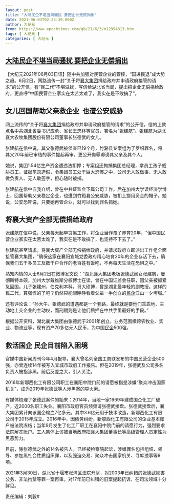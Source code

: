 ```yaml
---
layout: post
title: "大陆民企不堪当局骚扰 要把企业无偿捐出"
date: 2021-06-03T02:23:39.000Z
author: 大纪元
from: https://www.epochtimes.com/gb/21/6/3/n12994813.htm
tags: [ 大纪元 ]
categories: [ 大纪元 ]
---
```

<!--1622687019000-->
[大陆民企不堪当局骚扰 要把企业无偿捐出](https://www.epochtimes.com/gb/21/6/3/n12994813.htm)
------

<div>
<p>【大纪元2021年06月03日讯】随中共加强对民营企业的管控，“国进民退”成大势之趋。6月2日，网路流传一封“关于将<a href="https://www.epochtimes.com/gb/tag/%E8%A5%84%E5%A4%A7%E9%9B%86%E5%9B%A2.html">襄大集团</a>捐给政府并申请政府接管的请求”的公开信，有“民二代”不堪滋扰，写信给湖北省当局，提出把企业无偿捐给政府，更直呼“中国民营企业家实在太苦太难了，我实在是不敢搞了”。</p><h2>女儿回国帮助父亲救企业  也遭公安威胁</h2><p>网上流传的“关于将<a href="https://www.epochtimes.com/gb/tag/%E8%A5%84%E5%A4%A7%E9%9B%86%E5%9B%A2.html">襄大集团</a>捐给政府并申请政府接管的请求”的公开信，信的上款点名中共湖北省委书记应勇、省长王忠林等官员，署名为“张建航”。张建航为湖北襄大农牧集团股份有限公司董事长张德武的女儿。</p><p>张建航在信中说，其父张德武被侦查已19个月，竹谿县专案组为了罗织罪名，将其父20年前已审结的事件提起再审。更公开侮辱诽谤其父亲及其个人。</p><p>她说，集团1.54亿生产资金遭违法扣押；专案组还拘捕集团总经理，拿员工孩子威胁员工，证据笔录造假，令集团员工处于巨大恐怖之中，公司无人敢做事、无人敢做负责人、无人敢签字，担心随时被捕。</p><p>张建航在信中自我介绍，曾在中共证监会下属公司工作，后在加州大学读经济学博士，回国帮助父亲稳定企业，也遭到竹谿县公安威胁，被扣上挪用资金的帽子。她说，公安恐吓说，只要她再管企业，就可以找到罪名抓她。</p><h2>将襄大资产全部无偿捐给政府</h2><p>张建航在信中说，父亲每天起早贪黑工作，将企业当作孩子养育20年，“但中国民营企业家实在太苦太难了，我实在是不敢搞了，也坚持不下去了。”</p><p>张建航甚至请求，将襄大资产全部无偿捐给政府，并请求政府立即派出工作组全面接管襄大集团，“确保这家在襄阳宜城党委政府精心培育20年的企业存活下去，确保我们五千多员工及数千户合作的老百姓有饭吃，不再每天生活在恐惧之中。”</p><p>熟知内情的人士6月2日在微博发文说：“湖北襄大集团老板张德武闺女张建航，曼彻斯特本硕，加州大学戴维斯分校博士在读，曾在中国证监会任职，因父亲被抓紧急回国。儿子张建州，伯克利本科，哥大硕博，曾是湖北最年轻的副教授。这样的民二代，算强悍的了吧？仍然只能眼睁睁看着父辈一手创立的<a href="https://www.epochtimes.com/gb/tag/%E6%B0%91%E4%BC%81.html">民企</a>江山一夕垮塌。”</p><p>还有评论说：“孙大午、张德武的遭遇都是一个套路，最终就是要他们乖乖地、主动地上交企业的主动权，而刑期则是让他们质押在中共手里最好的手段。”</p><p>根据公开资料，湖北襄大集团由张德武于2001年创立，业务范围横跨农牧业、实业、物流业等，现有资产70多亿元人民币，为中国<a href="https://www.epochtimes.com/gb/tag/%E6%B0%91%E4%BC%81.html">民企</a>500强。</p><h2>救活国企 民企目前陷入困境</h2><p>官媒中国新闻周刊今年4月报导，襄大曾名列全国工商联发布的中国民营企业500强，亦曾连续14年被写入宜城市政府工作报告。但在2019年，张德武及公司多名负责人被指涉黑。前后反差之大，引人关注。</p><p>2016年新鄂西化工有限公司职工在襄阳中院门前的请愿被指是涉嫌“聚众冲击国家机关”，成为2019年张德武等人涉黑案的导火索。</p><p>有媒体梳理了张德武案件的始末：2014年，当地一家1969年建成国企化工厂破产，近2000名职工失业。襄阳市政府官员频频请张德武接盘。张德武接盘后，襄大集团累计向该国企输血7亿多元，其中3.6亿元用于技术改造，新鄂西化工有限公司于2015年成立。2016年中，因债务纠纷，新鄂西化工有限公司的企业基本账户被法院冻结；当年9月发生了化工厂职工在襄阳中院门前的请愿行为，强烈要求法院解冻账户。工人集体上访被当地政府把襄大集团董事长等高级管理人员定性为黑恶势力。</p><p>目前，除张德武之外的14名被告人，已经被检察院起诉，涉嫌罪名包括组织、领导、参加黑社会性质组织罪，以及强迫交易、聚众冲击国家机关、寻衅滋事等8项。</p><p>2021年3月30日，湖北省十堰市张湾区法院开庭，对2003年已纠错的张德武妨害公务、非法拘禁等罪一案再审。对17年前已纠错的旧案提起抗诉，在司法领域十分鲜见。</p><p>责任编辑：刘毅#</p>
</div>
